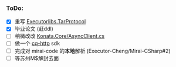 ### ToDo:

- [x] 重写 [Executorlibs.TarProtocol](https://github.com/Executor-Cheng/Executorlibs/tree/master/src/Executorlibs.TarProtocol)
- [x] 毕业论文 (赶ddl)
- [ ] 稍微改改 [Konata.Core/AsyncClient.cs](https://github.com/KonataDev/Konata.Core/blob/main/Konata.Core/Utils/Network/TcpClient/AsyncClient.cs)
- [ ] 做一个 [cq-http](https://github.com/Mrs4s/go-cqhttp) sdk
- [ ] 完成对 mirai-code 的**本地**解析 (Executor-Cheng/Mirai-CSharp#2)
- [ ] 等苏州M$解封去面
